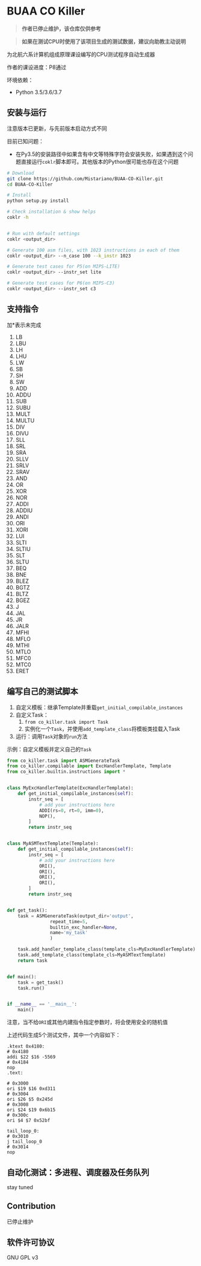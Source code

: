# BUAA CO Killer

> **作者已停止维护，该仓库仅供参考**

> **如果在测试CPU时使用了该项目生成的测试数据，建议向助教主动说明**


为北航六系计算机组成原理课设编写的CPU测试程序自动生成器


作者的课设进度：P8通过

环境依赖：
- Python 3.5/3.6/3.7


## 安装与运行

注意版本已更新，与先前版本启动方式不同

目前已知问题：
- 在Py3.5的安装路径中如果含有中文等特殊字符会安装失败，如果遇到这个问题直接运行`coklr`脚本即可。其他版本的Python很可能也存在这个问题

```bash
# Download
git clone https://github.com/Mistariano/BUAA-CO-Killer.git
cd BUAA-CO-Killer

# Install
python setup.py install

# Check installation & show helps
coklr -h
```

```bash

# Run with default settings
coklr <output_dir>

# Generate 100 asm files, with 1023 instructions in each of them
coklr <output_dir> --n_case 100 --k_instr 1023

# Generate test cases for P5(on MIPS-LITE)
coklr <output_dir> --instr_set lite

# Generate test cases for P6(on MIPS-C3)
coklr <output_dir> --instr_set c3
```

## 支持指令

加*表示未完成

1.	LB
2.	LBU
3.	LH
4.	LHU
5.	LW
6.	SB
7.	SH
8.	SW
9.	ADD
10.	ADDU
11.	SUB
12.	SUBU
13.	MULT
14.	MULTU
15.	DIV
16.	DIVU
17.	SLL
18.	SRL
19.	SRA
20.	SLLV
21.	SRLV
22.	SRAV
23.	AND
24.	OR
25.	XOR
26.	NOR
27.	ADDI
28.	ADDIU
29.	ANDI
30.	ORI
31.	XORI
32.	LUI
33.	SLTI
34.	SLTIU
35.	SLT
36.	SLTU
37.	BEQ
38.	BNE
39.	BLEZ
40.	BGTZ
41.	BLTZ
42.	BGEZ
43.	J
44.	JAL
45.	JR
46.	JALR
47.	MFHI
48.	MFLO
49.	MTHI
50.	MTLO
51. MFC0
52. MTC0
53. ERET

## 编写自己的测试脚本

1. 自定义模板：继承Template并重载`get_initial_compilable_instances`
2. 自定义Task：
    1. `from co_killer.task import Task`
    2. 实例化一个`Task`，并使用`add_template_class`将模板类挂载入Task
3. 运行：调用`Task`对象的`run`方法

示例：自定义模板并定义自己的`Task`

```python
from co_killer.task import ASMGenerateTask
from co_killer.compilable import ExcHandlerTemplate, Template
from co_killer.builtin.instructions import *


class MyExcHandlerTemplate(ExcHandlerTemplate):
    def get_initial_compilable_instances(self):
        instr_seq = [
            # add your instructions here
            ADDI(rs=0, rt=0, imm=0),
            NOP(),
        ]
        return instr_seq


class MyASMTextTemplate(Template):
    def get_initial_compilable_instances(self):
        instr_seq = [
            # add your instructions here
            ORI(),
            ORI(),
            ORI(),
            ORI(),
        ]
        return instr_seq


def get_task():
    task = ASMGenerateTask(output_dir='output',
                repeat_time=5,
                builtin_exc_handler=None,
                name='my_task'
                )

    task.add_handler_template_class(template_cls=MyExcHandlerTemplate)
    task.add_template_class(template_cls=MyASMTextTemplate)
    return task


def main():
    task = get_task()
    task.run()


if __name__ == '__main__':
    main()

```

注意，当不给`ORI`或其他内建指令指定参数时，将会使用安全的随机值

上述代码生成5个测试文件，其中一个内容如下：
```
.ktext 0x4180:
# 0x4180
addi $22 $16 -5569
# 0x4184
nop
.text:

# 0x3000
ori $19 $16 0xd311
# 0x3004
ori $26 $5 0x245d
# 0x3008
ori $24 $19 0x6b15
# 0x300c
ori $4 $7 0x52bf

tail_loop_0:
# 0x3010
j tail_loop_0
# 0x3014
nop
```


## 自动化测试：多进程、调度器及任务队列

stay tuned

## Contribution

已停止维护

## 软件许可协议

GNU GPL v3
